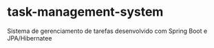 # task-management-system
Sistema de gerenciamento de tarefas desenvolvido com Spring Boot e JPA/Hibernatee

